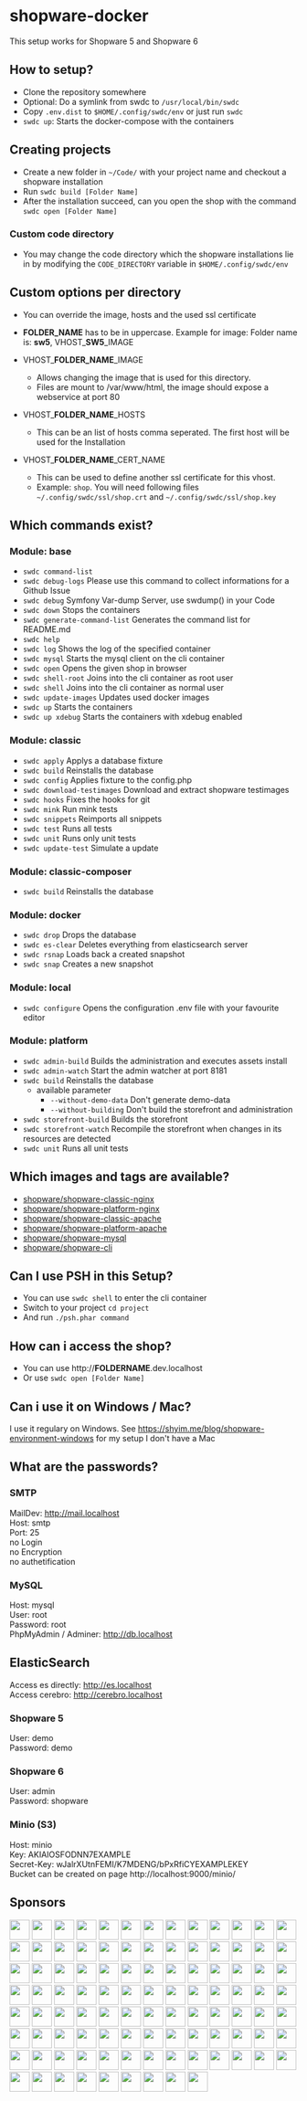 # shopware-docker

This setup works for Shopware 5 and Shopware 6

## How to setup?

* Clone the repository somewhere
* Optional: Do a symlink from swdc to `/usr/local/bin/swdc`
* Copy `.env.dist` to `$HOME/.config/swdc/env` or just run `swdc`
* `swdc up`: Starts the docker-compose with the containers

## Creating projects

* Create a new folder in `~/Code/` with your project name and checkout a shopware installation
* Run `swdc build [Folder Name]`
* After the installation succeed, can you open the shop with the command `swdc open [Folder Name]`

### Custom code directory

* You may change the code directory which the shopware installations lie in by
  modifying the `CODE_DIRECTORY` variable in `$HOME/.config/swdc/env`

## Custom options per directory

* You can override the image, hosts and the used ssl certificate
* **FOLDER_NAME** has to be in uppercase. Example for image: Folder name is: **sw5**, VHOST_**SW5**_IMAGE

* VHOST_**FOLDER_NAME**_IMAGE
  * Allows changing the image that is used for this directory.
  * Files are mount to /var/www/html, the image should expose a webservice at port 80
* VHOST_**FOLDER_NAME**_HOSTS
  * This can be an list of hosts comma seperated. The first host will be used for the Installation
* VHOST_**FOLDER_NAME**_CERT_NAME
  * This can be used to define another ssl certificate for this vhost.
  * Example: `shop`. You will need following files  `~/.config/swdc/ssl/shop.crt` and `~/.config/swdc/ssl/shop.key`

## Which commands exist?

### Module: base

* `swdc command-list`              
* `swdc debug-logs`                Please use this command to collect informations for a Github Issue
* `swdc debug`                     Symfony Var-dump Server, use swdump() in your Code
* `swdc down`                      Stops the containers
* `swdc generate-command-list`     Generates the command list for README.md
* `swdc help`                      
* `swdc log`                       Shows the log of the specified container
* `swdc mysql`                     Starts the mysql client on the cli container
* `swdc open`                      Opens the given shop in browser
* `swdc shell-root`                Joins into the cli container as root user
* `swdc shell`                     Joins into the cli container as normal user
* `swdc update-images`             Updates used docker images
* `swdc up`                        Starts the containers
* `swdc up xdebug`                 Starts the containers with xdebug enabled

### Module: classic

* `swdc apply`                     Applys a database fixture
* `swdc build`                     Reinstalls the database
* `swdc config`                    Applies fixture to the config.php
* `swdc download-testimages`       Download and extract shopware testimages
* `swdc hooks`                     Fixes the hooks for git
* `swdc mink`                      Run mink tests
* `swdc snippets`                  Reimports all snippets
* `swdc test`                      Runs all tests
* `swdc unit`                      Runs only unit tests
* `swdc update-test`               Simulate a update

### Module: classic-composer

* `swdc build`                     Reinstalls the database         

### Module: docker

* `swdc drop`                      Drops the database
* `swdc es-clear`                  Deletes everything from elasticsearch server
* `swdc rsnap`                     Loads back a created snapshot
* `swdc snap`                      Creates a new snapshot

### Module: local

* `swdc configure`                 Opens the configuration .env file with your favourite editor

### Module: platform

* `swdc admin-build`               Builds the administration and executes assets install
* `swdc admin-watch`               Start the admin watcher at port 8181
* `swdc build`                     Reinstalls the database
  * available parameter
    * `--without-demo-data`          Don't generate demo-data
    * `--without-building`           Don't build the storefront and administration
* `swdc storefront-build`          Builds the storefront
* `swdc storefront-watch`          Recompile the storefront when changes in its resources are detected
* `swdc unit`                      Runs all unit tests

## Which images and tags are available?

* [shopware/shopware-classic-nginx](https://hub.docker.com/r/shyim/shopware-classic-nginx/tags)
* [shopware/shopware-platform-nginx](https://hub.docker.com/r/shyim/shopware-platform-nginx/tags)
* [shopware/shopware-classic-apache](https://hub.docker.com/r/shyim/shopware-classic-apache/tags)
* [shopware/shopware-platform-apache](https://hub.docker.com/r/shyim/shopware-platform-apache/tags)
* [shopware/shopware-mysql](https://hub.docker.com/r/shyim/shopware-mysql/tags)
* [shopware/shopware-cli](https://hub.docker.com/r/shyim/shopware-cli/tags)

## Can I use PSH in this Setup?

* You can use `swdc shell` to enter the cli container
* Switch to your project `cd project`
* And run `./psh.phar command`

## How can i access the shop?

* You can use http://**FOLDERNAME**.dev.localhost
* Or use `swdc open [Folder Name]`

## Can i use it on Windows / Mac?

I use it regulary on Windows. See https://shyim.me/blog/shopware-environment-windows for my setup
I don't have a Mac

## What are the passwords?

### SMTP

MailDev: http://mail.localhost  
Host: smtp  
Port: 25  
no Login  
no Encryption  
no authetification

### MySQL

Host: mysql  
User: root  
Password: root  
PhpMyAdmin / Adminer: http://db.localhost

## ElasticSearch

Access es directly: http://es.localhost  
Access cerebro: http://cerebro.localhost

### Shopware 5

User: demo  
Password: demo

### Shopware 6

User: admin  
Password: shopware

### Minio (S3)

Host: minio  
Key: AKIAIOSFODNN7EXAMPLE  
Secret-Key: wJalrXUtnFEMI/K7MDENG/bPxRfiCYEXAMPLEKEY  
Bucket can be created on page http://localhost:9000/minio/

## Sponsors

[<img src="https://sponsor.shyim.de/image/0?1" width="35">](https://sponsor.shyim.de/profile/0)
[<img src="https://sponsor.shyim.de/image/1?1" width="35">](https://sponsor.shyim.de/profile/1)
[<img src="https://sponsor.shyim.de/image/2?1" width="35">](https://sponsor.shyim.de/profile/2)
[<img src="https://sponsor.shyim.de/image/3?1" width="35">](https://sponsor.shyim.de/profile/3)
[<img src="https://sponsor.shyim.de/image/4?1" width="35">](https://sponsor.shyim.de/profile/4)
[<img src="https://sponsor.shyim.de/image/5?1" width="35">](https://sponsor.shyim.de/profile/5)
[<img src="https://sponsor.shyim.de/image/6?1" width="35">](https://sponsor.shyim.de/profile/6)
[<img src="https://sponsor.shyim.de/image/7?1" width="35">](https://sponsor.shyim.de/profile/7)
[<img src="https://sponsor.shyim.de/image/8?1" width="35">](https://sponsor.shyim.de/profile/8)
[<img src="https://sponsor.shyim.de/image/9?1" width="35">](https://sponsor.shyim.de/profile/9)
[<img src="https://sponsor.shyim.de/image/10?1" width="35">](https://sponsor.shyim.de/profile/10)
[<img src="https://sponsor.shyim.de/image/11?1" width="35">](https://sponsor.shyim.de/profile/11)
[<img src="https://sponsor.shyim.de/image/12?1" width="35">](https://sponsor.shyim.de/profile/12)
[<img src="https://sponsor.shyim.de/image/13?1" width="35">](https://sponsor.shyim.de/profile/13)
[<img src="https://sponsor.shyim.de/image/14?1" width="35">](https://sponsor.shyim.de/profile/14)
[<img src="https://sponsor.shyim.de/image/15?1" width="35">](https://sponsor.shyim.de/profile/15)
[<img src="https://sponsor.shyim.de/image/16?1" width="35">](https://sponsor.shyim.de/profile/16)
[<img src="https://sponsor.shyim.de/image/17?1" width="35">](https://sponsor.shyim.de/profile/17)
[<img src="https://sponsor.shyim.de/image/18?1" width="35">](https://sponsor.shyim.de/profile/18)
[<img src="https://sponsor.shyim.de/image/19?1" width="35">](https://sponsor.shyim.de/profile/19)
[<img src="https://sponsor.shyim.de/image/20?1" width="35">](https://sponsor.shyim.de/profile/20)
[<img src="https://sponsor.shyim.de/image/21?1" width="35">](https://sponsor.shyim.de/profile/21)
[<img src="https://sponsor.shyim.de/image/22?1" width="35">](https://sponsor.shyim.de/profile/22)
[<img src="https://sponsor.shyim.de/image/23?1" width="35">](https://sponsor.shyim.de/profile/23)
[<img src="https://sponsor.shyim.de/image/24?1" width="35">](https://sponsor.shyim.de/profile/24)
[<img src="https://sponsor.shyim.de/image/25?1" width="35">](https://sponsor.shyim.de/profile/25)
[<img src="https://sponsor.shyim.de/image/26?1" width="35">](https://sponsor.shyim.de/profile/26)
[<img src="https://sponsor.shyim.de/image/27?1" width="35">](https://sponsor.shyim.de/profile/27)
[<img src="https://sponsor.shyim.de/image/28?1" width="35">](https://sponsor.shyim.de/profile/28)
[<img src="https://sponsor.shyim.de/image/29?1" width="35">](https://sponsor.shyim.de/profile/29)
[<img src="https://sponsor.shyim.de/image/30?1" width="35">](https://sponsor.shyim.de/profile/30)
[<img src="https://sponsor.shyim.de/image/31?1" width="35">](https://sponsor.shyim.de/profile/31)
[<img src="https://sponsor.shyim.de/image/32?1" width="35">](https://sponsor.shyim.de/profile/32)
[<img src="https://sponsor.shyim.de/image/33?1" width="35">](https://sponsor.shyim.de/profile/33)
[<img src="https://sponsor.shyim.de/image/34?1" width="35">](https://sponsor.shyim.de/profile/34)
[<img src="https://sponsor.shyim.de/image/35?1" width="35">](https://sponsor.shyim.de/profile/35)
[<img src="https://sponsor.shyim.de/image/36?1" width="35">](https://sponsor.shyim.de/profile/36)
[<img src="https://sponsor.shyim.de/image/37?1" width="35">](https://sponsor.shyim.de/profile/37)
[<img src="https://sponsor.shyim.de/image/38?1" width="35">](https://sponsor.shyim.de/profile/38)
[<img src="https://sponsor.shyim.de/image/39?1" width="35">](https://sponsor.shyim.de/profile/39)
[<img src="https://sponsor.shyim.de/image/40?1" width="35">](https://sponsor.shyim.de/profile/40)
[<img src="https://sponsor.shyim.de/image/41?1" width="35">](https://sponsor.shyim.de/profile/41)
[<img src="https://sponsor.shyim.de/image/42?1" width="35">](https://sponsor.shyim.de/profile/42)
[<img src="https://sponsor.shyim.de/image/43?1" width="35">](https://sponsor.shyim.de/profile/43)
[<img src="https://sponsor.shyim.de/image/44?1" width="35">](https://sponsor.shyim.de/profile/44)
[<img src="https://sponsor.shyim.de/image/45?1" width="35">](https://sponsor.shyim.de/profile/45)
[<img src="https://sponsor.shyim.de/image/46?1" width="35">](https://sponsor.shyim.de/profile/46)
[<img src="https://sponsor.shyim.de/image/47?1" width="35">](https://sponsor.shyim.de/profile/47)
[<img src="https://sponsor.shyim.de/image/48?1" width="35">](https://sponsor.shyim.de/profile/48)
[<img src="https://sponsor.shyim.de/image/49?1" width="35">](https://sponsor.shyim.de/profile/49)
[<img src="https://sponsor.shyim.de/image/50?1" width="35">](https://sponsor.shyim.de/profile/50)
[<img src="https://sponsor.shyim.de/image/51?1" width="35">](https://sponsor.shyim.de/profile/51)
[<img src="https://sponsor.shyim.de/image/52?1" width="35">](https://sponsor.shyim.de/profile/52)
[<img src="https://sponsor.shyim.de/image/53?1" width="35">](https://sponsor.shyim.de/profile/53)
[<img src="https://sponsor.shyim.de/image/54?1" width="35">](https://sponsor.shyim.de/profile/54)
[<img src="https://sponsor.shyim.de/image/55?1" width="35">](https://sponsor.shyim.de/profile/55)
[<img src="https://sponsor.shyim.de/image/56?1" width="35">](https://sponsor.shyim.de/profile/56)
[<img src="https://sponsor.shyim.de/image/57?1" width="35">](https://sponsor.shyim.de/profile/57)
[<img src="https://sponsor.shyim.de/image/58?1" width="35">](https://sponsor.shyim.de/profile/58)
[<img src="https://sponsor.shyim.de/image/59?1" width="35">](https://sponsor.shyim.de/profile/59)
[<img src="https://sponsor.shyim.de/image/60?1" width="35">](https://sponsor.shyim.de/profile/60)
[<img src="https://sponsor.shyim.de/image/61?1" width="35">](https://sponsor.shyim.de/profile/61)
[<img src="https://sponsor.shyim.de/image/62?1" width="35">](https://sponsor.shyim.de/profile/62)
[<img src="https://sponsor.shyim.de/image/63?1" width="35">](https://sponsor.shyim.de/profile/63)
[<img src="https://sponsor.shyim.de/image/64?1" width="35">](https://sponsor.shyim.de/profile/64)
[<img src="https://sponsor.shyim.de/image/65?1" width="35">](https://sponsor.shyim.de/profile/65)
[<img src="https://sponsor.shyim.de/image/66?1" width="35">](https://sponsor.shyim.de/profile/66)
[<img src="https://sponsor.shyim.de/image/67?1" width="35">](https://sponsor.shyim.de/profile/67)
[<img src="https://sponsor.shyim.de/image/68?1" width="35">](https://sponsor.shyim.de/profile/68)
[<img src="https://sponsor.shyim.de/image/69?1" width="35">](https://sponsor.shyim.de/profile/69)
[<img src="https://sponsor.shyim.de/image/70?1" width="35">](https://sponsor.shyim.de/profile/70)
[<img src="https://sponsor.shyim.de/image/71?1" width="35">](https://sponsor.shyim.de/profile/71)
[<img src="https://sponsor.shyim.de/image/72?1" width="35">](https://sponsor.shyim.de/profile/72)
[<img src="https://sponsor.shyim.de/image/73?1" width="35">](https://sponsor.shyim.de/profile/73)
[<img src="https://sponsor.shyim.de/image/74?1" width="35">](https://sponsor.shyim.de/profile/74)
[<img src="https://sponsor.shyim.de/image/75?1" width="35">](https://sponsor.shyim.de/profile/75)
[<img src="https://sponsor.shyim.de/image/76?1" width="35">](https://sponsor.shyim.de/profile/76)
[<img src="https://sponsor.shyim.de/image/77?1" width="35">](https://sponsor.shyim.de/profile/77)
[<img src="https://sponsor.shyim.de/image/78?1" width="35">](https://sponsor.shyim.de/profile/78)
[<img src="https://sponsor.shyim.de/image/79?1" width="35">](https://sponsor.shyim.de/profile/79)
[<img src="https://sponsor.shyim.de/image/80?1" width="35">](https://sponsor.shyim.de/profile/80)
[<img src="https://sponsor.shyim.de/image/81?1" width="35">](https://sponsor.shyim.de/profile/81)
[<img src="https://sponsor.shyim.de/image/82?1" width="35">](https://sponsor.shyim.de/profile/82)
[<img src="https://sponsor.shyim.de/image/83?1" width="35">](https://sponsor.shyim.de/profile/83)
[<img src="https://sponsor.shyim.de/image/84?1" width="35">](https://sponsor.shyim.de/profile/84)
[<img src="https://sponsor.shyim.de/image/85?1" width="35">](https://sponsor.shyim.de/profile/85)
[<img src="https://sponsor.shyim.de/image/86?1" width="35">](https://sponsor.shyim.de/profile/86)
[<img src="https://sponsor.shyim.de/image/87?1" width="35">](https://sponsor.shyim.de/profile/87)
[<img src="https://sponsor.shyim.de/image/88?1" width="35">](https://sponsor.shyim.de/profile/88)
[<img src="https://sponsor.shyim.de/image/89?1" width="35">](https://sponsor.shyim.de/profile/89)
[<img src="https://sponsor.shyim.de/image/90?1" width="35">](https://sponsor.shyim.de/profile/90)
[<img src="https://sponsor.shyim.de/image/91?1" width="35">](https://sponsor.shyim.de/profile/91)
[<img src="https://sponsor.shyim.de/image/92?1" width="35">](https://sponsor.shyim.de/profile/92)
[<img src="https://sponsor.shyim.de/image/93?1" width="35">](https://sponsor.shyim.de/profile/93)
[<img src="https://sponsor.shyim.de/image/94?1" width="35">](https://sponsor.shyim.de/profile/94)
[<img src="https://sponsor.shyim.de/image/95?1" width="35">](https://sponsor.shyim.de/profile/95)
[<img src="https://sponsor.shyim.de/image/96?1" width="35">](https://sponsor.shyim.de/profile/96)
[<img src="https://sponsor.shyim.de/image/97?1" width="35">](https://sponsor.shyim.de/profile/97)
[<img src="https://sponsor.shyim.de/image/98?1" width="35">](https://sponsor.shyim.de/profile/98)
[<img src="https://sponsor.shyim.de/image/99?1" width="35">](https://sponsor.shyim.de/profile/99)
